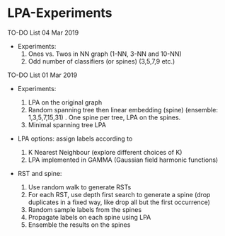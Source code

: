 # LPA-Experiments

TO-DO List 04 Mar 2019

- Experiments:
	1. Ones vs. Twos in NN graph (1-NN, 3-NN and 10-NN)
	2. Odd number of classifiers (or spines) (3,5,7,9 etc.)
	

TO-DO List 01 Mar 2019

- Experiments:
	1. LPA on the original graph
	2. Random spanning tree then linear embedding (spine) (ensemble: 1,3,5,7,15,31) . One spine per tree, LPA on the spines.
	3. Minimal spanning tree LPA

- LPA options: assign labels according to
	1. K Nearest Neighbour (explore different choices of K)
	2. LPA implemented in GAMMA (Gaussian field harmonic functions)

- RST and spine:
	1. Use random walk to generate RSTs
	2. For each RST, use depth first search to generate a spine (drop duplicates in a fixed way, like drop all but the first occurrence)
	3. Random sample labels from the spines
	4. Propagate labels on each spine using LPA
	5. Ensemble the results on the spines
